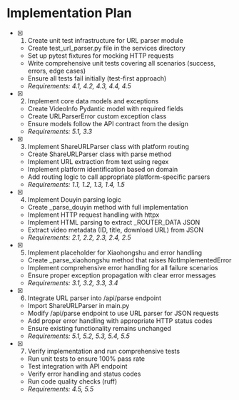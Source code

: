 # Implementation Plan

- [x] 1. Create unit test infrastructure for URL parser module
  - Create test_url_parser.py file in the services directory
  - Set up pytest fixtures for mocking HTTP requests
  - Write comprehensive unit tests covering all scenarios (success, errors, edge cases)
  - Ensure all tests fail initially (test-first approach)
  - _Requirements: 4.1, 4.2, 4.3, 4.4, 4.5_

- [x] 2. Implement core data models and exceptions
  - Create VideoInfo Pydantic model with required fields
  - Create URLParserError custom exception class
  - Ensure models follow the API contract from the design
  - _Requirements: 5.1, 3.3_

- [x] 3. Implement ShareURLParser class with platform routing
  - Create ShareURLParser class with parse method
  - Implement URL extraction from text using regex
  - Implement platform identification based on domain
  - Add routing logic to call appropriate platform-specific parsers
  - _Requirements: 1.1, 1.2, 1.3, 1.4, 1.5_

- [x] 4. Implement Douyin parsing logic
  - Create _parse_douyin method with full implementation
  - Implement HTTP request handling with httpx
  - Implement HTML parsing to extract _ROUTER_DATA JSON
  - Extract video metadata (ID, title, download URL) from JSON
  - _Requirements: 2.1, 2.2, 2.3, 2.4, 2.5_

- [x] 5. Implement placeholder for Xiaohongshu and error handling
  - Create _parse_xiaohongshu method that raises NotImplementedError
  - Implement comprehensive error handling for all failure scenarios
  - Ensure proper exception propagation with clear error messages
  - _Requirements: 3.1, 3.2, 3.3, 3.4_

- [x] 6. Integrate URL parser into /api/parse endpoint
  - Import ShareURLParser in main.py
  - Modify /api/parse endpoint to use URL parser for JSON requests
  - Add proper error handling with appropriate HTTP status codes
  - Ensure existing functionality remains unchanged
  - _Requirements: 5.1, 5.2, 5.3, 5.4, 5.5_

- [x] 7. Verify implementation and run comprehensive tests
  - Run unit tests to ensure 100% pass rate
  - Test integration with API endpoint
  - Verify error handling and status codes
  - Run code quality checks (ruff)
  - _Requirements: 4.5, 5.5_